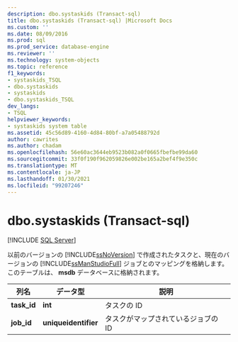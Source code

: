 ```yaml
---
description: dbo.systaskids (Transact-sql)
title: dbo.systaskids (Transact-sql) |Microsoft Docs
ms.custom: ''
ms.date: 08/09/2016
ms.prod: sql
ms.prod_service: database-engine
ms.reviewer: ''
ms.technology: system-objects
ms.topic: reference
f1_keywords:
- systaskids_TSQL
- dbo.systaskids
- systaskids
- dbo.systaskids_TSQL
dev_langs:
- TSQL
helpviewer_keywords:
- systaskids system table
ms.assetid: 45c56d89-4160-4d84-80bf-a7a05488792d
author: cawrites
ms.author: chadam
ms.openlocfilehash: 56e60ac3644eb9523b082a0f0665fbefbe99da60
ms.sourcegitcommit: 33f0f190f962059826e002be165a2bef4f9e350c
ms.translationtype: MT
ms.contentlocale: ja-JP
ms.lasthandoff: 01/30/2021
ms.locfileid: "99207246"
---
```

# <a name="dbosystaskids-transact-sql"></a>dbo.systaskids (Transact-sql)
[!INCLUDE [SQL Server](../../includes/applies-to-version/sqlserver.md)]

  以前のバージョンの [!INCLUDE[ssNoVersion](../../includes/ssnoversion-md.md)] で作成されたタスクと、現在のバージョンの [!INCLUDE[ssManStudioFull](../../includes/ssmanstudiofull-md.md)] ジョブとのマッピングを格納します。 このテーブルは、 **msdb** データベースに格納されます。  
  
  
|列名|データ型|説明|  
|-----------------|---------------|-----------------|  
|**task_id**|**int**|タスクの ID|  
|**job_id**|**uniqueidentifier**|タスクがマップされているジョブの ID|  
  
  
